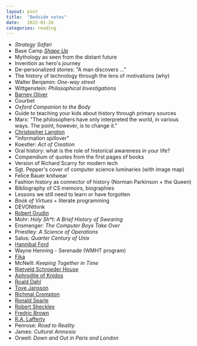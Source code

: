 ```yaml
---
layout: post
title:  "Bedside notes"
date:   2022-01-26
categories: reading
---
```


* _Strategy Safari_
* Base Camp [_Shape Up_](https://basecamp.com/shapeup/webbook)
* Mythology as seen from the distant future
* Invention as hero's journey
* De-personalized stories: "A man discovers ..." 
* The history of technology through the lens of motivations (why)
* Walter Benjamin: _One-way street_
* Wittgenstein: _Philosophical Investigations_
* [Barney Oliver](https://en.wikipedia.org/wiki/Bernard_M._Oliver)
* Courbet
* _Oxford Companion to the Body_
* Guide to teaching your kids about history through primary sources
* Marx: "The philosophers have only interpreted the world, in various ways. The point, however, is to change it."
* [Christopher Langton](https://en.wikipedia.org/wiki/Christopher_Langton)
* "Information spillover"
* Koestler: _Act of Creation_
* Oral history: what is the role of historical awareness in your life?
* Compendium of quotes from the first pages of books
* Version of Richard Scarry for modern tech
* Sgt. Pepper's cover of computer science luminaries (with image map)
* Felice Bauer knitwear
* Fashion history as connector of history (Norman Parkinson + the Queen)
* Bibliography of CS memoirs, biographies
* Lessons we still need to learn or have forgotten
* _Book of Virtues_ + literate programming
* DEVONthink
* [Robert Grudin](https://en.wikipedia.org/wiki/Robert_Grudin)
* Mohr: _Holy Sh*t: A Brief History of Swearing_
* Ensmenger: _The Computer Boys Take Over_
* Priestley: _A Science of Operations_
* Salus: _Quarter Century of Unix_
* [Hannibal Ford](https://en.wikipedia.org/wiki/Hannibal_Ford)
* Wayne Henning - Serenade (WMHT program)
* [Fika](https://en.wikipedia.org/wiki/Coffee_culture#Sweden)
* McNeill: _Keeping Together in Time_
* [Rietveld Schroeder House](https://en.wikipedia.org/wiki/Rietveld_Schr%C3%B6der_House)
* [Aphrodite of Knidos](https://en.wikipedia.org/wiki/Aphrodite_of_Knidos)
* [Roald Dahl](https://en.wikipedia.org/wiki/Roald_Dahl)
* [Tove Jansson](https://en.wikipedia.org/wiki/Tove_Jansson)
* [Richmal Crompton](https://en.wikipedia.org/wiki/Richmal_Crompton)
* [Ronald Searle](https://en.wikipedia.org/wiki/Ronald_Searle)
* [Robert Sheckley](https://en.wikipedia.org/wiki/Robert_Sheckley)
* [Fredric Brown](https://en.wikipedia.org/wiki/Fredric_Brown)
* [R.A. Lafferty](https://en.wikipedia.org/wiki/R._A._Lafferty)
* Penrose: _Road to Reality_
* James: _Cultural Amnesia_
* Orwell: _Down and Out in Paris and London_
